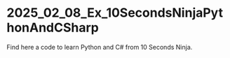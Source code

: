 # 2025_02_08_Ex_10SecondsNinjaPythonAndCSharp
Find here a code to learn Python and C# from 10 Seconds Ninja.
